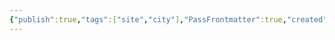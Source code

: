 ```yaml
---
{"publish":true,"tags":["site","city"],"PassFrontmatter":true,"created":"2025-04-02T17:34:55.556+03:00","updated":"2025-04-02T17:34:55.556+03:00"}
---
```


